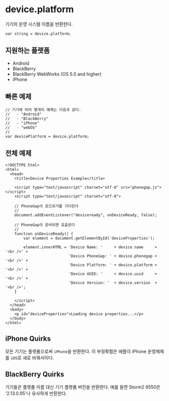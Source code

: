device.platform
===============

기기의 운영 시스템 이름을 반환한다.

    var string = device.platform;

지원하는 플랫폼
-------------------

- Android
- BlackBerry
- BlackBerry WebWorks (OS 5.0 and higher)
- iPhone

빠른 예제
-------------

    // 기기에 따라 몇개의 예제는 다음과 같다.
    //   - "Android"
    //   - "BlackBerry"
    //   - "iPhone"
    //   - "webOS"
    //
    var devicePlatform = device.platform;

전체 예제
------------

    <!DOCTYPE html>
    <html>
      <head>
        <title>Device Properties Example</title>

        <script type="text/javascript" charset="utf-8" src="phonegap.js"></script>
        <script type="text/javascript" charset="utf-8">

        // PhoneGap이 로드되기를 기다린다
        //
        document.addEventListener("deviceready", onDeviceReady, false);

        // PhoneGap이 준비되면 호출된다
        //
        function onDeviceReady() {
            var element = document.getElementById('deviceProperties');
    
            element.innerHTML = 'Device Name: '     + device.name     + '<br />' + 
                                'Device PhoneGap: ' + device.phonegap + '<br />' + 
                                'Device Platform: ' + device.platform + '<br />' + 
                                'Device UUID: '     + device.uuid     + '<br />' + 
                                'Device Version: '  + device.version  + '<br />';
        }

        </script>
      </head>
      <body>
        <p id="deviceProperties">Loading device properties...</p>
      </body>
    </html>
    
iPhone Quirks
-------------

모든 기기는 플랫폼으로써 `iPhone`을 반환한다. 이 부정확함은 애플이 iPhone 운영체제를 `iOS`로 새로 바꿔서이다.

BlackBerry Quirks
-----------------

기기들은 플랫폼 이름 대신 기기 플랫폼 버전을 반환한다. 예를 들면 Storm2 9550은 '2.13.0.95'나 유사하게 반환한다.
